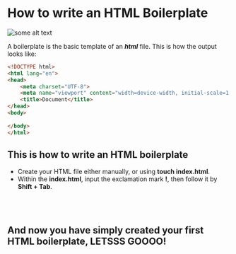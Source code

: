 
# How to write an HTML Boilerplate

![some alt text](https://images.unsplash.com/photo-1706263484944-1b9910d14540?q=80&w=1372&auto=format&fit=crop&ixlib=rb-4.1.0&ixid=M3wxMjA3fDB8MHxwaG90by1wYWdlfHx8fGVufDB8fHx8fA%3D%3D)


A boilerplate is the basic template of an ***html*** file. This is how the output looks like:

```HTML
<!DOCTYPE html>
<html lang="en">
<head>
    <meta charset="UTF-8">
    <meta name="viewport" content="width=device-width, initial-scale=1.0">
    <title>Document</title>
</head>
<body>
    
</body>
</html>
```

## This is how to write an HTML boilerplate

- Create your HTML file either manually, or using **touch index.html**.
- Within the **index.html**, input the exclamation mark **!**, then follow it by **Shift + Tab**.
<br>
<br>

## And now you have simply created your first HTML boilerplate, LETSSS GOOOO!